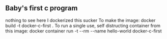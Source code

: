## Baby's first c program
nothing to see here
I dockerized this sucker
To make the image:
    docker build -t docker-c-first .
To run a single use, self distructing container from this image: 
     docker container run -t --rm --name hello-world docker-c-first